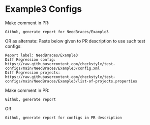 # Example3 Configs
Make comment in PR:
```
Github, generate report for NeedBraces/Example3
```
OR as alternate:
Paste below given to PR description to use such test configs:
```
Report label: NeedBraces/Example3
Diff Regression config: https://raw.githubusercontent.com/checkstyle/test-configs/main/NeedBraces/Example3/config.xml
Diff Regression projects: https://raw.githubusercontent.com/checkstyle/test-configs/main/NeedBraces/Example3/list-of-projects.properties
```
Make comment in PR:
```
Github, generate report
```
OR
```
Github, generate report for configs in PR description
```
